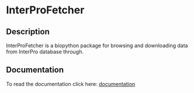 # InterProFetcher
## Description
InterProFetcher is a biopython package for browsing and downloading data from InterPro database through.

## Documentation
To read the documentation click here: [documentation](https://github.com/rmalinowska/InterProFetcher/tree/master/Bio/docs) 
